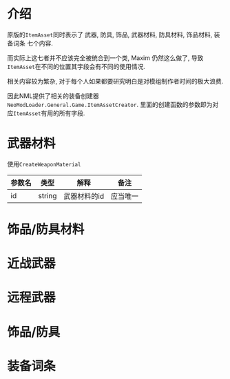 # 介绍

原版的`ItemAsset`同时表示了 武器, 防具, 饰品, 武器材料, 防具材料, 饰品材料, 装备词条 七个内容.

而实际上这七者并不应该完全被统合到一个类, Maxim 仍然这么做了, 导致`ItemAsset`在不同的位置其字段会有不同的使用情况. 

相关内容较为繁杂, 对于每个人如果都要研究明白是对模组制作者时间的极大浪费. 

因此NML提供了相关的装备创建器`NeoModLoader.General.Game.ItemAssetCreator`. 里面的创建函数的参数即为对应`ItemAsset`有用的所有字段.

# 武器材料

使用`CreateWeaponMaterial`

|参数名|类型|解释|备注|
|----|----|----|----|
|id|string|武器材料的id|应当唯一|

# 饰品/防具材料

# 近战武器

# 远程武器

# 饰品/防具

# 装备词条